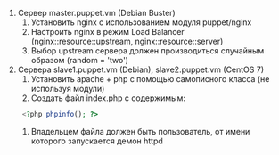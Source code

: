 1. Сервер master.puppet.vm (Debian Buster)
	1. Установить nginx с использованием модуля puppet/nginx
	1. Настроить nginx в режим Load Balancer
    (nginx::resource::upstream, nginx::resource::server)
	1. Выбор upstream сервера должен производиться случайным образом (random = 'two')
2. Сервера slave1.puppet.vm (Debian), slave2.puppet.vm (CentOS 7)
	1. Установить apache + php с помощью самописного класса (не используя модули)
	1. Создать файл index.php с содержимым:
    ```php
     <?php phpinfo(); ?>
    ```
	1. Владельцем файла должен быть пользователь, от имени которого запускается демон httpd
